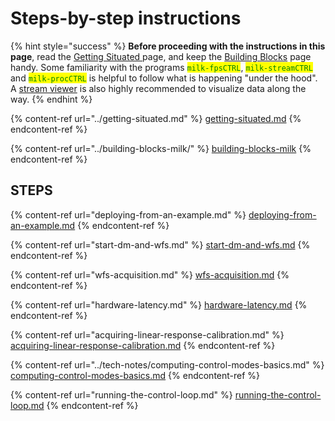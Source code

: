 # Steps-by-step instructions

{% hint style="success" %}
**Before proceeding with the instructions in this page**, read the [Getting Situated ](../getting-situated.md)page, and keep the [Building Blocks](../building-blocks-milk/) page handy. Some familiarity with the programs <mark style="color:green;">`milk-fpsCTRL`</mark>, <mark style="color:green;">`milk-streamCTRL`</mark> and <mark style="color:green;">`milk-procCTRL`</mark> is helpful to follow what is happening "under the hood". A [stream viewer](../installation/stream-viewers.md) is also highly recommended to visualize data along the way.
{% endhint %}

{% content-ref url="../getting-situated.md" %}
[getting-situated.md](../getting-situated.md)
{% endcontent-ref %}

{% content-ref url="../building-blocks-milk/" %}
[building-blocks-milk](../building-blocks-milk/)
{% endcontent-ref %}

## STEPS

{% content-ref url="deploying-from-an-example.md" %}
[deploying-from-an-example.md](deploying-from-an-example.md)
{% endcontent-ref %}

{% content-ref url="start-dm-and-wfs.md" %}
[start-dm-and-wfs.md](start-dm-and-wfs.md)
{% endcontent-ref %}

{% content-ref url="wfs-acquisition.md" %}
[wfs-acquisition.md](wfs-acquisition.md)
{% endcontent-ref %}

{% content-ref url="hardware-latency.md" %}
[hardware-latency.md](hardware-latency.md)
{% endcontent-ref %}

{% content-ref url="acquiring-linear-response-calibration.md" %}
[acquiring-linear-response-calibration.md](acquiring-linear-response-calibration.md)
{% endcontent-ref %}

{% content-ref url="../tech-notes/computing-control-modes-basics.md" %}
[computing-control-modes-basics.md](../tech-notes/computing-control-modes-basics.md)
{% endcontent-ref %}

{% content-ref url="running-the-control-loop.md" %}
[running-the-control-loop.md](running-the-control-loop.md)
{% endcontent-ref %}

